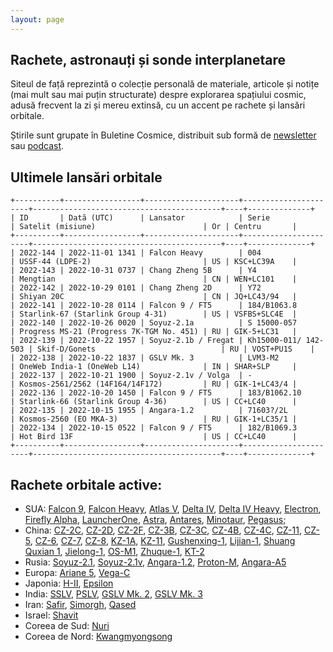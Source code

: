 ```yaml
---
layout: page
---
```


## Rachete, astronauți și sonde interplanetare
Siteul de față reprezintă o colecție personală de materiale, articole și notițe (mai mult sau mai puțin structurate) despre explorarea spațiului cosmic, adusă frecvent la zi și mereu extinsă, cu un accent pe rachete și lansări orbitale.

Știrile sunt grupate în Buletine Cosmice, distribuit sub formă de [newsletter](https://buletin.parsec.ro/) sau [podcast](https://www.anchor.fm/buletin).

## Ultimele lansări orbitale

    +----------+-----------------+---------------------+----------------------+------------------------------------------+----+--------------+
    | ID       | Dată (UTC)      | Lansator            | Serie                | Satelit (misiune)                        | Or | Centru       |
    +----------+-----------------+---------------------+----------------------+------------------------------------------+----+--------------+
    | 2022-144 | 2022-11-01 1341 | Falcon Heavy        | 004                  | USSF-44 (LDPE-2)                         | US | KSC+LC39A    |
    | 2022-143 | 2022-10-31 0737 | Chang Zheng 5B      | Y4                   | Mengtian                                 | CN | WEN+LC101    |
    | 2022-142 | 2022-10-29 0101 | Chang Zheng 2D      | Y72                  | Shiyan 20C                               | CN | JQ+LC43/94   |
    | 2022-141 | 2022-10-28 0114 | Falcon 9 / FT5      | 184/B1063.8          | Starlink-67 (Starlink Group 4-31)        | US | VSFBS+SLC4E  |
    | 2022-140 | 2022-10-26 0020 | Soyuz-2.1a          | S 15000-057          | Progress MS-21 (Progress 7K-TGM No. 451) | RU | GIK-5+LC31   |
    | 2022-139 | 2022-10-22 1957 | Soyuz-2.1b / Fregat | Kh15000-011/ 142-503 | Skif-D/Gonets                            | RU | VOST+PU1S    |
    | 2022-138 | 2022-10-22 1837 | GSLV Mk. 3          | LVM3-M2              | OneWeb India-1 (OneWeb L14)              | IN | SHAR+SLP     |
    | 2022-137 | 2022-10-21 1900 | Soyuz-2.1v / Volga  | -                    | Kosmos-2561/2562 (14F164/14F172)         | RU | GIK-1+LC43/4 |
    | 2022-136 | 2022-10-20 1450 | Falcon 9 / FT5      | 183/B1062.10         | Starlink-66 (Starlink Group 4-36)        | US | CC+LC40      |
    | 2022-135 | 2022-10-15 1955 | Angara-1.2          | 71603?/2L            | Kosmos-2560 (EO MKA-3)                   | RU | GIK-1+LC35/1 |
    | 2022-134 | 2022-10-15 0522 | Falcon 9 / FT5      | 182/B1069.3          | Hot Bird 13F                             | US | CC+LC40      |
    +----------+-----------------+---------------------+----------------------+------------------------------------------+----+--------------+


## Rachete orbitale active:
- SUA: [Falcon 9](/r/falcon9.md), [Falcon Heavy](/r/falconh.md), [Atlas V](/r/atlasv.md), [Delta IV](/r/delta4.md), [Delta IV Heavy](/r/delta4h.md), [Electron](/r/electron.md), [Firefly Alpha](/r/fireflya.md), [LauncherOne](/r/launcherone.md), [Astra](/r/astra.md), [Antares](/r/antares.md), [Minotaur](/r/minotaur.md), [Pegasus](/r/pegasus.md);
- China: [CZ-2C](/r/cz2c.md), [CZ-2D](/r/cz2d.md), [CZ-2F](/r/cz2f.md), [CZ-3B](/r/cz3b.md), [CZ-3C](/r/cz3c.md), [CZ-4B](/r/cz4b.md), [CZ-4C](/r/cz4c.md), [CZ-11](/r/cz11.md), [CZ-5](/r/cz5.md), [CZ-6](/r/cz6.md), [CZ-7](/r/cz7.md), [CZ-8](/r/cz8.md), [KZ-1A](/r/kz1a.md), [KZ-11](/r/kz11.md), [Gushenxing-1](/r/gushenxing.md), [Lijian-1](/r/lijian.md), [Shuang Quxian 1](/r/sq1.md), [Jielong-1](/r/jielong.md), [OS-M1](/r/osm1.md), [Zhuque-1](/r/zhuque1.md), [KT-2](/r/kt2.md)
- Rusia: [Soyuz-2.1](/r/soyuz21.md), [Soyuz-2.1v](/r/soyuz21v.md), [Angara-1.2](/r/angara12.md), [Proton-M](/r/protonm.md), [Angara-A5](/r/angaraa5.md)
- Europa: [Ariane 5](/r/ariane5.md), [Vega-C](/r/vegac.md)
- Japonia: [H-II](/r/hii.md), [Epsilon](/r/epsilon.md)
- India: [SSLV](/r/sslv.md), [PSLV](/r/pslv.md), [GSLV Mk. 2](/r/gslvmk2.md), [GSLV Mk. 3](/r/gslvmk3.md)
- Iran: [Safir](/r/safir.md), [Simorgh](/r/simorgh.md), [Qased](/r/qased.md)
- Israel: [Shavit](/r/shavit.md)
- Coreea de Sud: [Nuri](/r/nuri.md)
- Coreea de Nord: [Kwangmyongsong](/r/kwangmyongsong.md)
